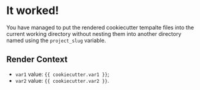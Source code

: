 # It worked!

You have managed to put the rendered cookiecutter tempalte files
into the current working directory without nesting them into another directory
named using the `project_slug` variable.

## Render Context

- `var1` value: `{{ cookiecutter.var1 }}`;
- `var2` value: `{{ cookiecutter.var2 }}`.
